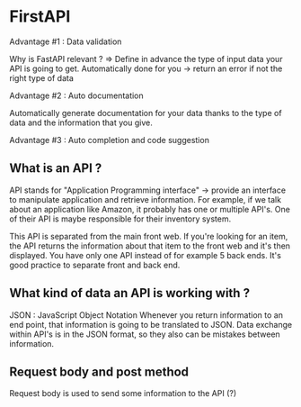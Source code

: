 # FirstAPI


Advantage #1 : Data validation


Why is FastAPI relevant ?  => Define in advance the type of input data your API is going to get.
Automatically done for you -> return an error if not the right type of data


Advantage #2 : Auto documentation

Automatically generate documentation for your data thanks to the type of data and the information that you give.



Advantage #3 : Auto completion and code suggestion



## What is an API ?

API stands for "Application Programming interface" -> provide an interface to manipulate application and retrieve information.
For example, if we talk about an application like Amazon, it probably has one or multiple API's.
One of their API is maybe responsible for their inventory system.

This API is separated from the main front web. If you're looking for an item, the API returns the information about that item to the front web and it's then displayed. You have only one API instead of for example 5 back ends. It's good practice to separate front and back end.


## What kind of data an API is working with ?

JSON : JavaScript Object Notation
Whenever you return information to an end point, that information is going to be translated to JSON. Data exchange within API's is in the JSON format, so they also can be mistakes between information.


## Request body and post method

Request body is used to send some information to the API (?)

